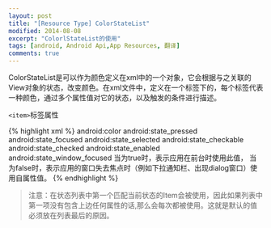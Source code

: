 ```yaml
---
layout: post
title: "[Resource Type] ColorStateList"
modified: 2014-08-08
excerpt: "ColorlStateList的使用"
tags: [android, Android Api,App Resources, 翻译]
comments: true
---
```


ColorStateList是可以作为颜色定义在xml中的一个对象，它会根据与之关联的View对象的状态，改变颜色。在xml文件中，定义在一个<selector>标签下的，每个<item>标签代表一种颜色，通过多个属性值对它的状态，以及触发的条件进行描述。

`<item>`标签属性

{% highlight xml %}
android:color
android:state_pressed
android:state_focused
android:state_selected
android:state_checkable
android:state_checked
android:state_enabled
android:state_window_focused
当为true时，表示应用在前台时使用此值，
当为false时，表示应用的窗口失去焦点时（例如下拉通知栏、出现dialog窗口）使用自属性值。
{% endhighlight %}
   
> 注意：在状态列表中第一个匹配当前状态的Item会被使用，因此如果列表中第一项没有包含上边任何属性的话,那么会每次都被使用。这就是默认的值必须放在列表最后的原因。

